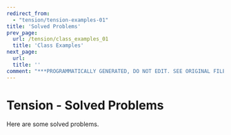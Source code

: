 ```yaml
---
redirect_from:
  - "tension/tension-examples-01"
title: 'Solved Problems'
prev_page:
  url: /tension/class_examples_01
  title: 'Class Examples'
next_page:
  url: 
  title: ''
comment: "***PROGRAMMATICALLY GENERATED, DO NOT EDIT. SEE ORIGINAL FILES IN /content***"
---
```

# Tension - Solved Problems

Here are some solved problems.
